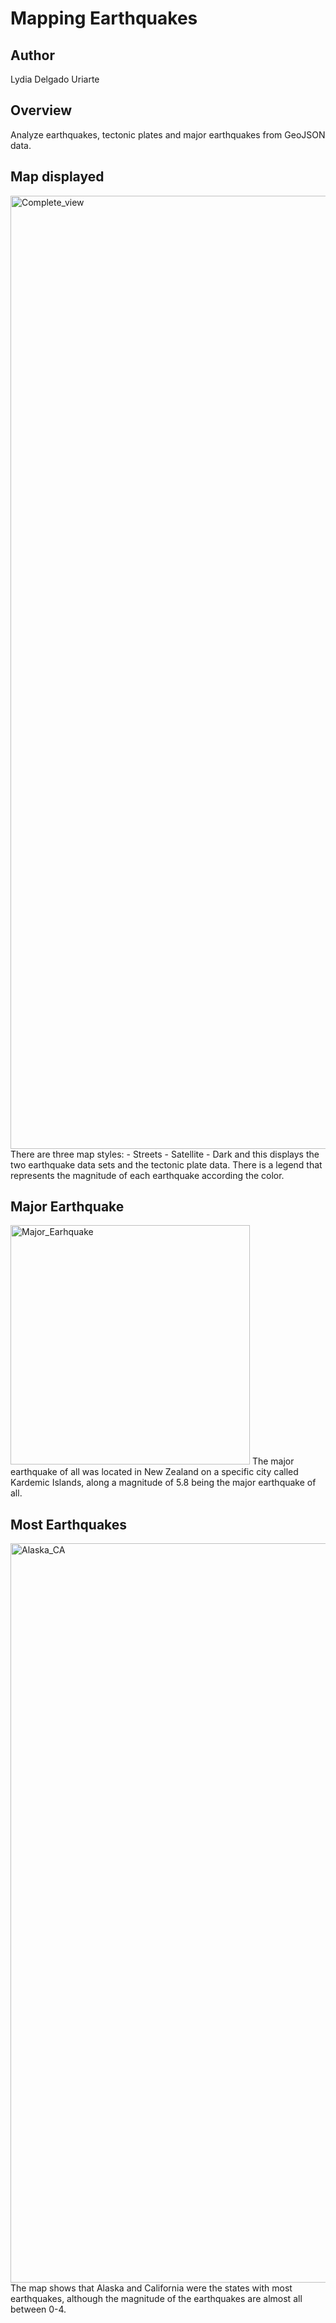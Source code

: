 # Mapping Earthquakes

## Author
Lydia Delgado Uriarte 

## Overview
Analyze earthquakes, tectonic plates and major earthquakes from GeoJSON data.

## Map displayed
<img width="1525" alt="Complete_view" src="https://user-images.githubusercontent.com/71950779/183225163-2580e70e-5d75-40dc-b4fa-78a5b2908a3d.png">
There are three map styles:
- Streets
- Satellite
- Dark
and this displays the two earthquake data sets and the tectonic plate data. 
There is a legend that represents the magnitude of each earthquake according the color.

## Major Earthquake
<img width="383" alt="Major_Earhquake" src="https://user-images.githubusercontent.com/71950779/183225048-f1792a77-9cf7-4c0f-a5e1-bb19ddc956e4.png">
The major earthquake of all was located in New Zealand on a specific city called Kardemic Islands, along a magnitude of 5.8 being the major earthquake of all.

## Most Earthquakes
<img width="1183" alt="Alaska_CA" src="https://user-images.githubusercontent.com/71950779/183225756-22a63401-769e-435c-8ce9-bdf652f9feac.png">
The map shows that Alaska and California were the states with most earthquakes, although the magnitude of the earthquakes are almost all between 0-4.
